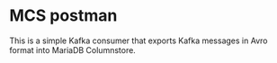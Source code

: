 # MCS postman
This is a simple Kafka consumer that exports Kafka messages in Avro format into MariaDB Columnstore.
